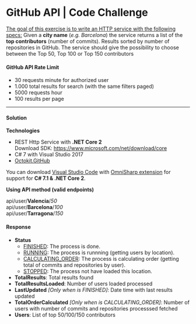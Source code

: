 <html>
<body>

<h1>GitHub API | Code Challenge<br></h1> 
<p><u>The goal of this exercise is to write an HTTP service with the following specs:</u>
Given a <b>city name</b> (<i>e.g. Barcelona</i>) the service returns a list of the <b>top contributors</b> (number of commits). Results sorted by number of repositories in GitHub.
The service should give the possibility to choose between the Top 50, Top 100 or Top
150 contributors</p>

<h4>GitHub API Rate Limit</h4>
<ul>
    <li>30 requests minute for authorized user</li>
    <li>1.000 total results for search (with the same filters paged)</li>
    <li>5000 requests hour</li>
    <li>100 results per page</li>
</ul>

<hr>

<h4>Solution</h4>

<b>Technologies</b>

<ul>
    <li>REST Http Service with <b>.NET Core 2</b><br>Download SDK: <a href="https://www.microsoft.com/net/download/core">https://www.microsoft.com/net/download/core</a></li>
    <li>C# 7 with Visual Studio 2017</li>
    <li><a href="https://github.com/octokit/octokit.net">Octokit.GitHub</a></li>
</ul>

You can download <a href="https://code.visualstudio.com/">Visual Studio Code</a> with <a href="https://github.com/OmniSharp/omnisharp-vscode">OmniSharp extension</a> for support for <b>C# 7.1 & .NET Core 2</b>.

<b>Using API method (valid endpoints)</b>

<p>
    api/user/<b>Valencia</b>/<i>50</i><br>
    api/user/<b>Barcelona</b>/<i>100</i><br>
    api/user/<b>Tarragona</b>/<i>150</i><br>
</p>    

<h4>Response</h4>

 <ul>
    <li> 
        <B>Status</B>
        <ul>
            <li><U>FINISHED</U>: The process is done.</li>
            <li><u>RUNNING</u>: The process is runnning (getting users by location).</li>
            <li><u>CALCULATING_ORDER</u>: The process is calculating order (getting total of commits and repositories by user).</li>
            <li><u>STOPPED</u>: The process not have loaded this location.</li>
        </ul>
    </li>
    <li><B>TotalResults</B>: Total results found</li>
    <li><B>TotalResultsLoaded</B>: Number of users loaded processed</li>
    <li><B>LastUpdated</B> <I>[Only when is FINISHED]</I>: Date time with last results updated</li>
    <li><B>TotalOrderCalculated</B> <I>[Only when is CALCULATING_ORDER]</I>: Number of users with number of commits and repositories processsed fetched</li>
    <li><B>Users</B>: List of top 50/100/150 contributors</li>
 </ul>

</body>
</html>



